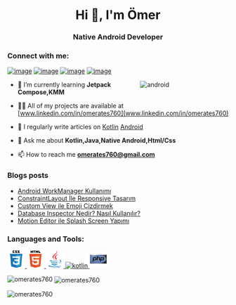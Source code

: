 <h1 align="center">Hi 👋, I'm Ömer</h1>
<h3 align="center">Native Android Developer</h3>

<h3 align="left">Connect with me:</h3>
<p align="left">
  
[![image](https://img.shields.io/badge/LinkedIn-0077B5?style=for-the-badge&logo=linkedin&logoColor=white)](https://linkedin.com/in/omerates760)
[![image](https://img.shields.io/badge/Medium-D14836?style=for-the-badge&logo=medium&logoColor=white)](https://medium.com/@omerates760)
[![image](https://img.shields.io/badge/Twitter-1DA1F2?style=for-the-badge&logo=twitter&logoColor=white)](https://twitter.com/aycekirdek_2237)
[![image](https://img.shields.io/badge/Gmail-D14836?style=for-the-badge&logo=gmail&logoColor=white)](mailto:omerates760@gmail.com)
</p>

<img width="40%" align="right" alt="android" src="https://c.tenor.com/cdu8MIU0Mq0AAAAC/android-google-happy-google.gif" />


- 🌱 I’m currently learning **Jetpack Compose,KMM**

- 👨‍💻 All of my projects are available at [www.linkedin.com/in/omerates760](www.linkedin.com/in/omerates760)

- 📝 I regularly write articles on [Kotlin](https://kotlinlang.org/) [Android](https://developer.android.com/)

- 💬 Ask me about **Kotlin,Java,Native Android,Html/Css**

- 📫 How to reach me **omerates760@gmail.com**

### Blogs posts
<!-- BLOG-POST-LIST:START -->
- [Android WorkManager Kullanımı](https://omerates760.medium.com/android-workmanager-kullan%C4%B1m%C4%B1-d427464418c7)
- [ConstraintLayout İle Responsive Tasarım](https://omerates760.medium.com/constraintlayout-i%CC%87le-responsive-tasar%C4%B1m-2a1eb2004201)
- [Custom View ile Emoji Çizdirmek](https://omerates760.medium.com/custom-view-ile-emoji-%C3%A7izdirmek-10f8b7a1676a)
- [Database Inspector Nedir? Nasıl Kullanılır?](https://medium.com/gdg-istanbul/database-i%CC%87nspector-nedir-nas%C4%B1l-kullan%C4%B1l%C4%B1r-10d8eb8845bb)
- [Motion Editor ile Splash Screen Yapımı](https://medium.com/hardwareandro/motion-editor-ile-splash-screen-yap%C4%B1m%C4%B1-440a77181301)

<!-- BLOG-POST-LIST:END -->

<h3 align="left">Languages and Tools:</h3>
<p align="left"> <a href="https://www.w3schools.com/css/" target="_blank"> <img src="https://raw.githubusercontent.com/devicons/devicon/master/icons/css3/css3-original-wordmark.svg" alt="css3" width="40" height="40"/> </a> <a href="https://www.w3.org/html/" target="_blank"> <img src="https://raw.githubusercontent.com/devicons/devicon/master/icons/html5/html5-original-wordmark.svg" alt="html5" width="40" height="40"/> </a> <a href="https://www.java.com" target="_blank"> <img src="https://raw.githubusercontent.com/devicons/devicon/master/icons/java/java-original.svg" alt="java" width="40" height="40"/> </a> <a href="https://kotlinlang.org" target="_blank"> <img src="https://www.vectorlogo.zone/logos/kotlinlang/kotlinlang-icon.svg" alt="kotlin" width="40" height="40"/> </a> <a href="https://www.php.net" target="_blank"> <img src="https://raw.githubusercontent.com/devicons/devicon/master/icons/php/php-original.svg" alt="php" width="40" height="40"/> </a> </p>

<p><img align="left" src="https://github-readme-stats.vercel.app/api/top-langs?username=omerates760&show_icons=true&locale=en&layout=compact" alt="omerates760" /></p>

<p>&nbsp;<img align="center" src="https://github-readme-stats.vercel.app/api?username=omerates760&show_icons=true&locale=en" alt="omerates760" /></p>

<p><img align="center" src="https://github-readme-streak-stats.herokuapp.com/?user=omerates760&" alt="omerates760" /></p>
